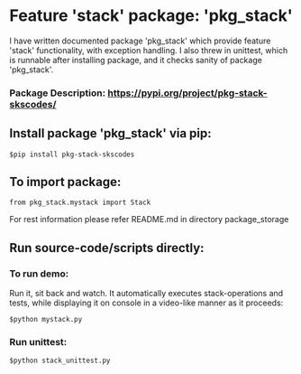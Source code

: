 # Feature 'stack' package: 'pkg_stack' #

I have written documented package 'pkg_stack' which provide feature 'stack' functionality, with exception handling. I also threw in unittest, which is runnable after installing package, and it checks sanity of package 'pkg_stack'.      

###  Package Description: https://pypi.org/project/pkg-stack-skscodes/  ###

## Install package 'pkg_stack' via pip: ##         
```
$pip install pkg-stack-skscodes
```     
     
## To import package:          ##
```
from pkg_stack.mystack import Stack
```       
For rest information please refer README.md in directory package_storage      
     
     
## Run source-code/scripts directly:     ##
### To run demo:      ###
Run it, sit back and watch. It automatically executes stack-operations and tests, while displaying it on console in a video-like manner as it proceeds:         
```
$python mystack.py
```           
      
### Run unittest:         ##  
```
$python stack_unittest.py
```
   


